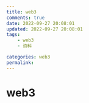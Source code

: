 ```yaml
---
title: web3
comments: true
date: 2022-09-27 20:08:01
updated: 2022-09-27 20:08:01
tags: 
    - web3
    - 资料

categories: web3
permalink:
---
```


# web3

## 